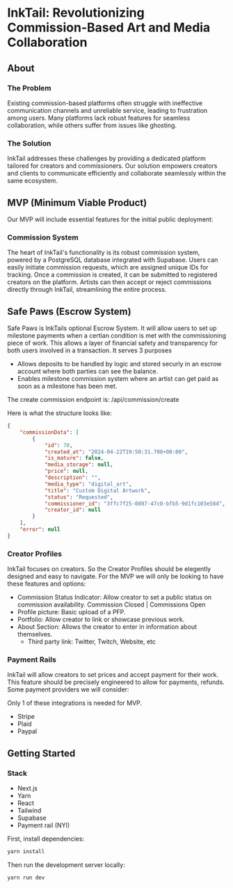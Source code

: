 # InkTail: Revolutionizing Commission-Based Art and Media Collaboration

## About

### The Problem
Existing commission-based platforms often struggle with ineffective communication channels and unreliable service, leading to frustration among users. Many platforms lack robust features for seamless collaboration, while others suffer from issues like ghosting.

### The Solution
InkTail addresses these challenges by providing a dedicated platform tailored for creators and commissioners. Our solution empowers creators and clients to communicate efficiently and collaborate seamlessly within the same ecosystem.

## MVP (Minimum Viable Product)

Our MVP will include essential features for the initial public deployment:

### Commission System
The heart of InkTail's functionality is its robust commission system, powered by a PostgreSQL database integrated with Supabase. Users can easily initiate commission requests, which are assigned unique IDs for tracking. Once a commission is created, it can be submitted to registered creators on the platform. Artists can then accept or reject commissions directly through InkTail, streamlining the entire process.

## Safe Paws (Escrow System) 
Safe Paws is InkTails optional Escrow System. It will allow users to set up milestone payments when a certian condition is met with the commissioning piece of work. This allows a layer of financial safety and transparency for both users involved in a transaction. It serves 3 purposes

- Allows deposits to be handled by logic and stored securly in an escrow account where both parties can see the balance.
- Enables milestone commission system where an artist can get paid as soon as a milestone has been met. 


The create commission endpoint is: /api/commission/create

Here is what the structure looks like:
```json
{
	"commissionData": [
		{
			"id": 70,
			"created_at": "2024-04-22T19:50:31.708+00:00",
			"is_mature": false,
			"media_storage": null,
			"price": null,
			"description": "",
			"media_type": "digital_art",
			"title": "Custom Digital Artwork",
			"status": "Requested",
			"commissioner_id": "3ffc7f25-0897-47c0-bfb5-9d1fc103e58d",
			"creator_id": null
		}
	],
	"error": null
}

```


### Creator Profiles
InkTail focuses on creators. So the Creator Profiles should be elegently designed and easy to navigate. For the MVP we will only be looking to have these features and options:

- Commission Status Indicator: Allow creator to set a public status on commission availability. Commission Closed | Commissions Open
- Profile picture: Basic upload of a PFP.
- Portfolio: Allow creator to link or showcase previous work.
- About Section: Allows the creator to enter in information about themselves.
    - Third party link: Twitter, Twitch, Website, etc

### Payment Rails
InkTail will allow creators to set prices and accept payment for their work. This feature should be precisely engineered to allow for payments, refunds. Some payment providers we will consider:

Only 1 of these integrations is needed for MVP.

- Stripe
- Plaid
- Paypal

## Getting Started

### Stack

- Next.js
- Yarn
- React
- Tailwind
- Supabase
- Payment rail (NYI)

First, install dependencies:

```bash
yarn install
```
Then run the development server locally:
```bash
yarn run dev
```

